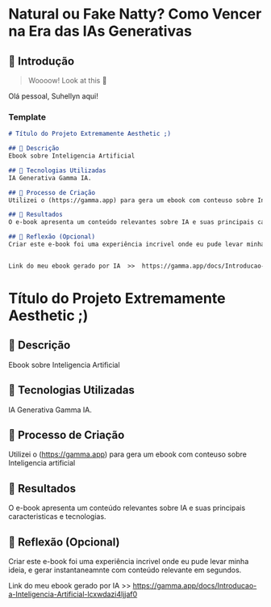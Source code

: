 # Natural ou Fake Natty? Como Vencer na Era das IAs Generativas

## 🚀 Introdução

> Woooow! Look at this 👀

Olá pessoal, Suhellyn aqui! 

### Template

```markdown
# Título do Projeto Extremamente Aesthetic ;)

## 📒 Descrição
Ebook sobre Inteligencia Artificial

## 🤖 Tecnologias Utilizadas
IA Generativa Gamma IA.

## 🧐 Processo de Criação
Utilizei o (https://gamma.app) para gera um ebook com conteuso sobre Inteligencia artificial

## 🚀 Resultados
O e-book apresenta um conteúdo relevantes sobre IA e suas principais caracteristicas e tecnologias.

## 💭 Reflexão (Opcional)
Criar este e-book foi uma experiência incrivel onde eu pude levar minha ideia, e gerar instantaneamnte com conteúdo relevante em segundos.


Link do meu ebook gerado por IA  >>  https://gamma.app/docs/Introducao-a-Inteligencia-Artificial-lcxwdazi4ljjaf0
```
# Título do Projeto Extremamente Aesthetic ;)

## 📒 Descrição
Ebook sobre Inteligencia Artificial

## 🤖 Tecnologias Utilizadas
IA Generativa Gamma IA.

## 🧐 Processo de Criação
Utilizei o (https://gamma.app) para gera um ebook com conteuso sobre Inteligencia artificial

## 🚀 Resultados
O e-book apresenta um conteúdo relevantes sobre IA e suas principais caracteristicas e tecnologias.

## 💭 Reflexão (Opcional)
Criar este e-book foi uma experiência incrivel onde eu pude levar minha ideia, e gerar instantaneamnte com conteúdo relevante em segundos.


Link do meu ebook gerado por IA  >>  https://gamma.app/docs/Introducao-a-Inteligencia-Artificial-lcxwdazi4ljjaf0

